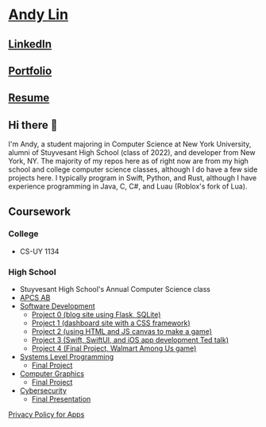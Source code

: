 # [Andy Lin](https://github.com/andylin2004)

## [LinkedIn](https://www.linkedin.com/in/andylin2004/)
## [Portfolio](Portfolio.md)
## [Resume](Resume.pdf)

## Hi there 👋

I'm Andy, a student majoring in Computer Science at New York University, alumni of Stuyvesant High School (class of 2022), and developer from New York, NY. The majority of my repos here as of right now are from my high school and college computer science classes, although I do have a few side projects here. I typically program in Swift, Python, and Rust, although I have experience programming in Java, C, C#, and Luau (Roblox's fork of Lua).

## Coursework

### College
- CS-UY 1134
### High School
- Stuyvesant High School's Annual Computer Science class
- [APCS AB](https://github.com/andylin2004-apcs)
- [Software Development](https://github.com/andylin2004/SoftDevWorkshop)
  - [Project 0 (blog site using Flask, SQLite)](https://github.com/andylin2004/softdev-P00)
  - [Project 1 (dashboard site with a CSS framework)](https://github.com/markzhu926/Team-Ye_Fanboys-p01)
  - [Project 2 (using HTML and JS canvas to make a game)](https://github.com/kcao20/battleship)
  - [Project 3 (Swift, SwiftUI, and iOS app development Ted talk)](https://github.com/andylin2004/SoftDevSwiftDemo)
  - [Project 4 (Final Project, Walmart Among Us game)](https://github.com/JustinMorrill/NastyFightingTurtles)
- [Systems Level Programming](https://github.com/andylin2004-systems)
  - [Final Project](https://github.com/ywu20/sockemfia)
- [Computer Graphics](https://github.com/andylin2004-graphics)
  - [Final Project](https://github.com/andylin2004-graphics/12_final)
- [Cybersecurity](https://github.com/andylin2004/Cybersecurity_2022)
  - [Final Presentation](https://github.com/AAWorks/hill-cipher)

[Privacy Policy for Apps](Privacy.md)
